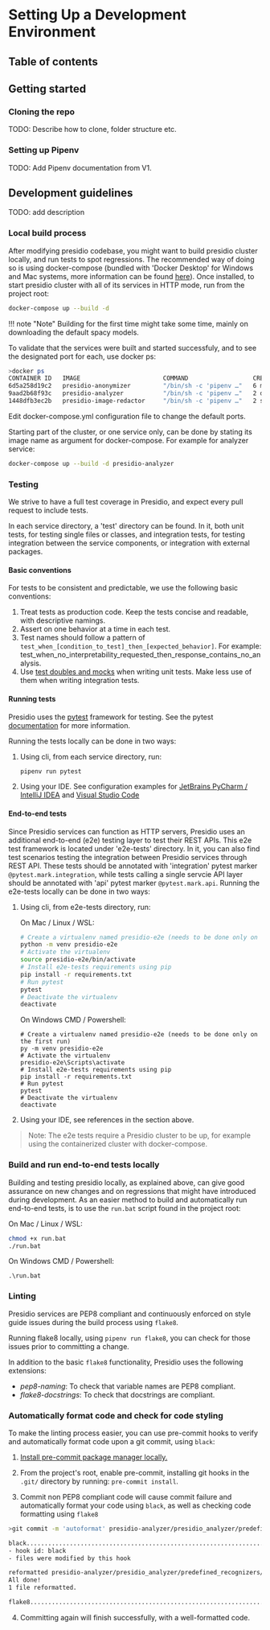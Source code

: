 # Setting Up a Development Environment

## Table of contents

## Getting started

### Cloning the repo

TODO: Describe how to clone, folder structure etc.

### Setting up Pipenv

TODO: Add Pipenv documentation from V1.

## Development guidelines

TODO: add description

### Local build process

After modifying presidio codebase, you might want to build presidio cluster locally, and run tests to spot regressions. 
The recommended way of doing so is using docker-compose (bundled with 'Docker Desktop' for Windows and Mac systems, 
more information can be found [here](https://docs.docker.com/compose/install/)).
Once installed, to start presidio cluster with all of its services in HTTP mode, run from the project root:
```bash
docker-compose up --build -d
```

!!! note "Note" 
    Building for the first time might take some time, 
    mainly on downloading the default spacy models.  

To validate that the services were built and started successfuly, 
and to see the designated port for each, 
use docker ps:

```bash
>docker ps
CONTAINER ID   IMAGE                       COMMAND                  CREATED         STATUS         PORTS                    NAMES
6d5a258d19c2   presidio-anonymizer         "/bin/sh -c 'pipenv …"   6 minutes ago   Up 6 minutes   0.0.0.0:5001->5001/tcp   presidio_presidio-anonymizer_1
9aad2b68f93c   presidio-analyzer           "/bin/sh -c 'pipenv …"   2 days ago      Up 6 minutes   0.0.0.0:5002->5001/tcp   presidio_presidio-analyzer_1
1448dfb3ec2b   presidio-image-redactor     "/bin/sh -c 'pipenv …"   2 seconds ago   Up 2 seconds   0.0.0.0:5003->5001/tcp   presidio_presidio-image-redactor_1
```

Edit docker-compose.yml configuration file to change the default ports.
 
Starting part of the cluster, or one service only, can be done by stating its image name as argument for docker-compose. 
For example for analyzer service:

```bash
docker-compose up --build -d presidio-analyzer
```

### Testing

We strive to have a full test coverage in Presidio, and expect every pull request to
include tests. 
 
In each service directory, a 'test' directory can be found. In it, both unit tests,
for testing single files or classes, and integration tests, for testing integration
between the service components, or integration with external packages. 
   
#### Basic conventions

For tests to be consistent and predictable, we use the following basic conventions:

1. Treat tests as production code. Keep the tests concise and readable, with descriptive namings. 
2. Assert on one behavior at a time in each test.
3. Test names should follow a pattern of `test_when_[condition_to_test]_then_[expected_behavior]`.
For example: test_when_no_interpretability_requested_then_response_contains_no_analysis.
4. Use [test doubles and mocks](https://docs.pytest.org/en/stable/monkeypatch.html) 
when writing unit tests. Make less use of them when writing integration tests.

#### Running tests

Presidio uses the [pytest](http://doc.pytest.org/) framework for testing. 
See the pytest [documentation](https://docs.pytest.org/en/latest/contents.html) for more information.

Running the tests locally can be done in two ways:
1. Using cli, from each service directory, run:

   ```sh
   pipenv run pytest
   ```
   
2. Using your IDE. See configuration examples for [JetBrains PyCharm / IntelliJ IDEA](https://www.jetbrains.com/help/pycharm/creating-run-debug-configuration-for-tests.html)
    and [Visual Studio Code](https://code.visualstudio.com/docs/python/testing)

#### End-to-end tests

Since Presidio services can function as HTTP servers, Presidio uses an additional
end-to-end (e2e) testing layer to test their REST APIs.
This e2e test framework is located under 'e2e-tests' directory.
In it, you can also find test scenarios testing the integration between Presidio services through REST API. 
These tests should be annotated with 'integration' pytest marker `@pytest.mark.integration`, while 
tests calling a single servcie API layer should be annotated with 'api' pytest marker `@pytest.mark.api`.
Running the e2e-tests locally can be done in two ways:
1. Using cli, from e2e-tests directory, run:

   On Mac / Linux / WSL:
    ```sh
    # Create a virtualenv named presidio-e2e (needs to be done only on the first run)
    python -m venv presidio-e2e
    # Activate the virtualenv
    source presidio-e2e/bin/activate
    # Install e2e-tests requirements using pip
    pip install -r requirements.txt
    # Run pytest
    pytest
    # Deactivate the virtualenv
    deactivate
    ```

   On Windows CMD / Powershell:
   ```shell
   # Create a virtualenv named presidio-e2e (needs to be done only on the first run)
   py -m venv presidio-e2e
   # Activate the virtualenv
   presidio-e2e\Scripts\activate
   # Install e2e-tests requirements using pip
   pip install -r requirements.txt
   # Run pytest
   pytest
   # Deactivate the virtualenv
   deactivate
    ```
2. Using your IDE, see references in the section above.
  
> Note: The e2e tests require a Presidio cluster to be up, for example using the 
containerized cluster with docker-compose.

### Build and run end-to-end tests locally 

Building and testing presidio locally, as explained above, can give good assurance on new changes and on regressions 
that might have introduced during development. 
As an easier method to build and automatically run end-to-end tests, is to use the `run.bat` script found in the project root:

On Mac / Linux / WSL:
```sh
chmod +x run.bat
./run.bat
```


On Windows CMD / Powershell:
```shell
.\run.bat
```
### Linting

Presidio services are PEP8 compliant and continuously enforced on style guide issues during the build process using `flake8`.

Running flake8 locally, using `pipenv run flake8`, you can check for those issues prior to committing a change.

In addition to the basic `flake8` functionality, Presidio uses the following extensions:

- *pep8-naming*: To check that variable names are PEP8 compliant.
- *flake8-docstrings*: To check that docstrings are compliant.

### Automatically format code and check for code styling

To make the linting process easier, you can use pre-commit hooks to verify and automatically format code upon a git commit, using `black`:

1. [Install pre-commit package manager locally.](https://pre-commit.com/#install)

2. From the project's root, enable pre-commit, installing git hooks in the `.git/` directory by running: `pre-commit install`.

3. Commit non PEP8 compliant code will cause commit failure and automatically 
format your code using `black`, as well as checking code formatting using `flake8`

```sh
>git commit -m 'autoformat' presidio-analyzer/presidio_analyzer/predefined_recognizers/us_ssn_recognizer.py

black....................................................................Failed
- hook id: black
- files were modified by this hook

reformatted presidio-analyzer/presidio_analyzer/predefined_recognizers/us_ssn_recognizer.py
All done!
1 file reformatted.

flake8...................................................................Passed

```

4. Committing again will finish successfully, with a well-formatted code.
